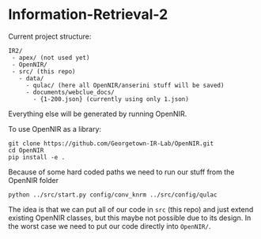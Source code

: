 # Information-Retrieval-2

Current project structure:
```
IR2/
 - apex/ (not used yet)
 - OpenNIR/
 - src/ (this repo)
   - data/
     - qulac/ (here all OpenNIR/anserini stuff will be saved)
     - documents/webclue_docs/
       - {1-200.json} (currently using only 1.json)
```
Everything else will be generated by running OpenNIR.

To use OpenNIR as a library:
```
git clone https://github.com/Georgetown-IR-Lab/OpenNIR.git
cd OpenNIR
pip install -e .
```
Because of some hard coded paths we need to run our stuff from the OpenNIR folder
``` 
python ../src/start.py config/conv_knrm ../src/config/qulac
```
The idea is that we can put all of our code in `src` (this repo) and just extend existing OpenNIR classes, but this maybe not
possible due to its design. In the worst case we need to put our code directly into `OpenNIR/`. 
